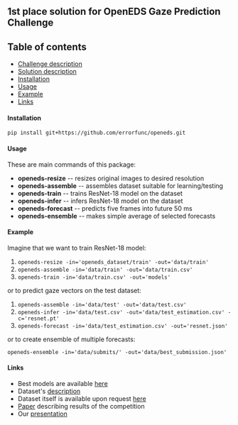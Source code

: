 ## 1st place solution for OpenEDS Gaze Prediction Challenge

## Table of contents
- [Challenge description](assets/challenge.md)
- [Solution description](assets/solution.md)
- [Installation](#installation)
- [Usage](#usage)
- [Example](#example)
- [Links](#links)

#### Installation
`pip install git+https://github.com/errorfunc/openeds.git`


#### Usage
These are main commands of this package:

* **openeds-resize** -- resizes original images to desired resolution 
* **openeds-assemble** -- assembles dataset suitable for learning/testing
* **openeds-train** -- trains ResNet-18 model on the dataset
* **openeds-infer** -- infers ResNet-18 model on the dataset
* **openeds-forecast** -- predicts five frames into future 50 ms
* **openeds-ensemble** -- makes simple average of selected forecasts

#### Example
Imagine that we want to train ResNet-18 model:
1. `openeds-resize -in='openeds_dataset/train' -out='data/train'`
2. `openeds-assemble -in='data/train' -out='data/train.csv'`
3. `openeds-train -in='data/train.csv' -out='models'`


or to predict gaze vectors on the test dataset:

1. `openeds-assemble -in='data/test' -out='data/test.csv'`
2. `openeds-infer -in='data/test.csv' -out='data/test_estimation.csv' -c='resnet.pt'`
3. `openeds-forecast -in='data/test_estimation.csv' -out='resnet.json'`

or to create ensemble of multiple forecasts:

`openeds-ensemble -in='data/submits/' -out='data/best_submission.json'`

#### Links

* Best models are available [here](https://bit.ly/3tWA4Kl)
* Dataset's [description](https://arxiv.org/abs/2005.03876)
* Dataset itself is available upon request [here](http://research.fb.com/programs/openeds-2020-challenge/)
* [Paper](https://www.mdpi.com/1424-8220/21/14/4769) describing results of the competition
* Our [presentation](https://youtu.be/lgvx_RwhH6Q)